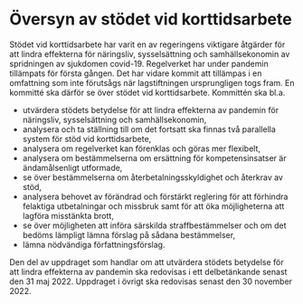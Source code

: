 # Översyn av stödet vid korttidsarbete

Stödet vid korttidsarbete har varit en av regeringens viktigare åtgärder för att lindra effekterna för näringsliv, sysselsättning och samhällsekonomin av spridningen av sjukdomen covid-19. Regelverket har under pandemin tillämpats för första gången. Det har vidare kommit att tillämpas i en omfattning som inte förutsågs när lagstiftningen ursprungligen togs fram. En kommitté ska därför se över stödet vid korttidsarbete. Kommittén ska bl.a.

* utvärdera stödets betydelse för att lindra effekterna av pandemin för
näringsliv, sysselsättning och samhällsekonomin,
* analysera och ta ställning till om det fortsatt ska finnas två parallella system för stöd vid korttidsarbete,
* analysera om regelverket kan förenklas och göras mer flexibelt,
* analysera om bestämmelserna om ersättning för kompetensinsatser är ändamålsenligt utformade,
* se över bestämmelserna om återbetalningsskyldighet och återkrav av stöd,
* analysera behovet av förändrad och förstärkt reglering för att förhindra felaktiga utbetalningar och missbruk samt för att öka möjligheterna att lagföra misstänkta brott,
* se över möjligheten att införa särskilda straffbestämmelser och om det bedöms lämpligt lämna förslag på sådana bestämmelser,
* lämna nödvändiga författningsförslag.


Den del av uppdraget som handlar om att utvärdera stödets betydelse för att lindra effekterna av pandemin ska redovisas i ett delbetänkande senast den 31 maj 2022. Uppdraget i övrigt ska redovisas senast den 30 november 2022.
